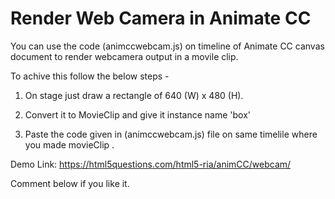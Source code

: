# Render Web Camera in Animate CC

You can use the code (animccwebcam.js) on timeline of Animate CC canvas document to render webcamera output in a movile clip. 

To achive this follow the below steps -

1. On stage just draw a rectangle of 640 (W) x 480 (H). 

2. Convert it to MovieClip and give it instance name 'box' 

3. Paste the code given in (animccwebcam.js) file on same timelile where you made movieClip  .


Demo Link: https://html5questions.com/html5-ria/animCC/webcam/ 



Comment below if you like it.

 


 





